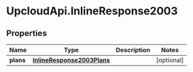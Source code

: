 # UpcloudApi.InlineResponse2003

## Properties
Name | Type | Description | Notes
------------ | ------------- | ------------- | -------------
**plans** | [**InlineResponse2003Plans**](InlineResponse2003Plans.md) |  | [optional] 


